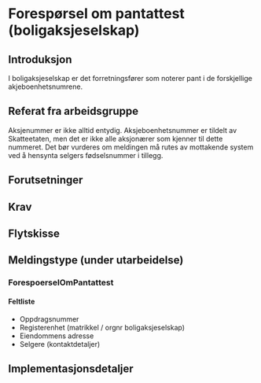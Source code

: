 # Forespørsel om pantattest (boligaksjeselskap)
## Introduksjon
I boligaksjeselskap er det forretningsfører som noterer pant i de forskjellige akjeboenhetsnumrene.

## Referat fra arbeidsgruppe 
Aksjenummer er ikke alltid entydig. Aksjeboenhetsnummer er tildelt av Skatteetaten, men det er ikke alle aksjonærer som kjenner til dette nummeret. Det bør vurderes om meldingen må rutes av mottakende system ved å hensynta selgers fødselsnummer i tillegg.

## Forutsetninger

## Krav  

## Flytskisse

## Meldingstype (under utarbeidelse)
### ForespoerselOmPantattest
#### Feltliste
* Oppdragsnummer
* Registerenhet (matrikkel / orgnr boligaksjeselskap)
* Eiendommens adresse
* Selgere (kontaktdetaljer)

## Implementasjonsdetaljer